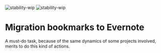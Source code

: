 ![stability-wip](https://img.shields.io/badge/Internal%20use%3A-stable-green.svg)
![stability-wip](https://img.shields.io/badge/stability-work_in_progress-lightgrey.svg)

# Migration bookmarks to Evernote

A must-do task, because of the same dynamics of some projects involved, merits to do this kind of actions.